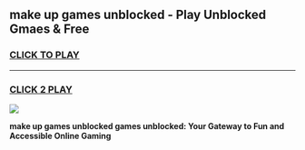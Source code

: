 
## make up games unblocked - Play Unblocked Gmaes & Free
<h3>
<a href="https://news.freeplayer.one?title=make_up_games_unblocked&ref=23F">CLICK TO PLAY</a></h3>
<hr>

<h3>
<a href="https://news.freeplayer.one?title=make_up_games_unblocked&ref=23F">CLICK 2 PLAY</a>
  
</h3>

<a href="https://news.freeplayer.one?title=make_up_games_unblocked&ref=23F/"><img src="https://clearcache.store/games.png"></a>


**make up games unblocked games unblocked: Your Gateway to Fun and Accessible Online Gaming**
